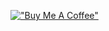 [!["Buy Me A Coffee"](https://www.buymeacoffee.com/assets/img/custom_images/orange_img.png)](https://www.buymeacoffee.com/offbeatdev)
